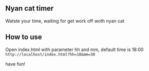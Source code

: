 
## Nyan cat timer
Watste your time, waiting for get work off woth nyan cat

## How to use
Open index.html with parameter hh and mm, default time is 18:00
`http://localhost/index.html?hh=18&mm=30 `

have fun!